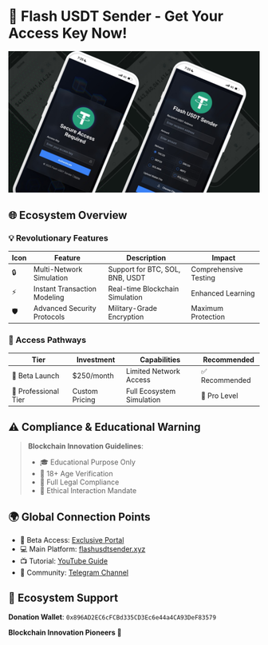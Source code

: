 # 🚀 Flash USDT Sender - Get Your Access Key Now!

![Professional Blockchain Banner](https://raw.githubusercontent.com/FlashUSDTSenderSoftware/FlashUSDTSenderSoftware.github.io/refs/heads/main/Copy%20of%20Green%20Modern%20Futuristic%20Artificial%20Intelligence%20Presentation.jpeg)

## 🌐 Ecosystem Overview

### 💡 Revolutionary Features

| Icon | Feature | Description | Impact |
|------|---------|-------------|--------|
| 🔒 | Multi-Network Simulation | Support for BTC, SOL, BNB, USDT | Comprehensive Testing |
| ⚡ | Instant Transaction Modeling | Real-time Blockchain Simulation | Enhanced Learning |
| 🛡️ | Advanced Security Protocols | Military-Grade Encryption | Maximum Protection |

### 🚀 Access Pathways

| Tier | Investment | Capabilities | Recommended |
|------|------------|--------------|-------------|
| 🌱 Beta Launch | $250/month | Limited Network Access | ✅ Recommended |
| 🔬 Professional Tier | Custom Pricing | Full Ecosystem Simulation | 🌟 Pro Level |

## ⚠️ Compliance & Educational Warning

> **Blockchain Innovation Guidelines**:
> - 🎓 Educational Purpose Only
> - 🔞 18+ Age Verification
> - 📜 Full Legal Compliance
> - 🤝 Ethical Interaction Mandate

## 🌍 Global Connection Points

- 🔗 Beta Access: [Exclusive Portal](https://tinyurl.com/GetAccessKeysNow)
- 💻 Main Platform: [flashusdtsender.xyz](https://flashusdtsender.xyz)
- 📺 Tutorial: [YouTube Guide](https://youtube.com/shorts/b0JFTHluBEE)
- 💬 Community: [Telegram Channel](https://t.me/ScriptersShop/191)

## 💖 Ecosystem Support

**Donation Wallet**: `0x896AD2EC6cFCBd335CD3Ec6e44a4CA93DeF83579`

**Blockchain Innovation Pioneers 🚀**
